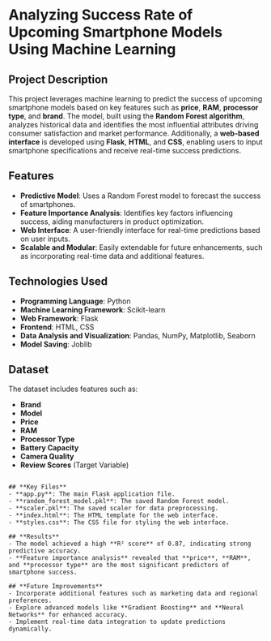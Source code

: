 # **Analyzing Success Rate of Upcoming Smartphone Models Using Machine Learning**  

## **Project Description**  
This project leverages machine learning to predict the success of upcoming smartphone models based on key features such as **price**, **RAM**, **processor type**, and **brand**. The model, built using the **Random Forest algorithm**, analyzes historical data and identifies the most influential attributes driving consumer satisfaction and market performance. Additionally, a **web-based interface** is developed using **Flask**, **HTML**, and **CSS**, enabling users to input smartphone specifications and receive real-time success predictions.

## **Features**  
- **Predictive Model**: Uses a Random Forest model to forecast the success of smartphones.  
- **Feature Importance Analysis**: Identifies key factors influencing success, aiding manufacturers in product optimization.  
- **Web Interface**: A user-friendly interface for real-time predictions based on user inputs.  
- **Scalable and Modular**: Easily extendable for future enhancements, such as incorporating real-time data and additional features.  

## **Technologies Used**  
- **Programming Language**: Python  
- **Machine Learning Framework**: Scikit-learn  
- **Web Framework**: Flask  
- **Frontend**: HTML, CSS  
- **Data Analysis and Visualization**: Pandas, NumPy, Matplotlib, Seaborn  
- **Model Saving**: Joblib  

## **Dataset**  
The dataset includes features such as:  
- **Brand**  
- **Model**  
- **Price**  
- **RAM**  
- **Processor Type**  
- **Battery Capacity**  
- **Camera Quality**  
- **Review Scores** (Target Variable)  


```

## **Key Files**  
- **app.py**: The main Flask application file.  
- **random_forest_model.pkl**: The saved Random Forest model.  
- **scaler.pkl**: The saved scaler for data preprocessing.  
- **index.html**: The HTML template for the web interface.  
- **styles.css**: The CSS file for styling the web interface.  

## **Results**  
- The model achieved a high **R² score** of 0.87, indicating strong predictive accuracy.  
- **Feature importance analysis** revealed that **price**, **RAM**, and **processor type** are the most significant predictors of smartphone success.  

## **Future Improvements**  
- Incorporate additional features such as marketing data and regional preferences.  
- Explore advanced models like **Gradient Boosting** and **Neural Networks** for enhanced accuracy.  
- Implement real-time data integration to update predictions dynamically.  
